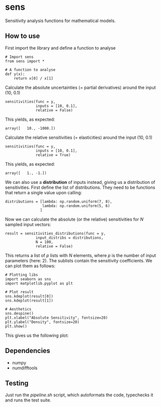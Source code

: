 # sens
Sensitivity analysis functions for mathematical models.

## How to use
First import the library and define a function to analyse

```python3
# Import sens
from sens import *

# A function to analyse
def y(x):
    return x[0] / x[1]
```

Calculate the absolute uncertainties (= partial derivatives) around the input (10, 0.1)

```python3
sensitivities(func = y,
              inputs = [10, 0.1],
              relative = False)
```

This yields, as expected:

```python3
array([   10., -1000.])
```

Calculate the relative sensitivities (= elasticities) around the input (10, 0.1)


```python3
sensitivities(func = y,
              inputs = [10, 0.1],
              relative = True)
```

This yields, as expected:

```python3
array([   1., -1.])
```

We can also use a __distribution__ of inputs instead, giving us a distribution of sensitivities. First define the list of distributions. They need to be functions that return a single value upon calling:

```python3
distributions = [lambda: np.random.uniform(7, 8),
                 lambda: np.random.uniform(5, 6)
                ]
```

Now we can calculate the absolute (or the relative) sensitivities for _N_ sampled input vectors:

```python3
result = sensitivities_distributions(func = y,
              input_distribs = distributions,
              N = 100,
              relative = False)
```

This returns a list of _p_ lists with _N_ elements, where _p_ is the number of input parameters (here: 2). The sublists contain the sensitivity coefficients. We can plot them as follows:

```python3
# Plotting libs
import seaborn as sns
import matplotlib.pyplot as plt

# Plot result
sns.kdeplot(result[0])
sns.kdeplot(result[1])

# Aesthetics
sns.despine()
plt.xlabel("Absolute Sensitivity", fontsize=20)
plt.ylabel("Density", fontsize=20)
plt.show()
```

This gives us the following plot:



## Dependencies
- numpy
- numdifftools

## Testing
Just run the _pipeline.sh_ script, which autoformats the code, typechecks it and runs the test suite.
